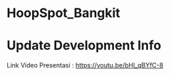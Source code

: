 # HoopSpot_Bangkit

# Update Development Info

Link Video Presentasi : https://youtu.be/bHl_qBYfC-8 
